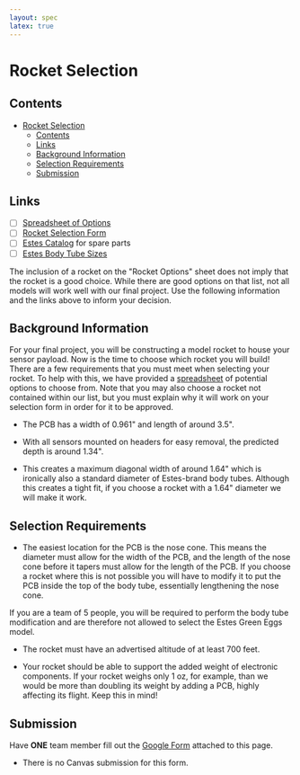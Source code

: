 ```yaml
---
layout: spec
latex: true
---
```


# Rocket Selection

## Contents

- [Rocket Selection](#rocket-selection)
  - [Contents](#contents)
  - [Links](#links)
  - [Background Information](#background-information)
  - [Selection Requirements](#selection-requirements)
  - [Submission](#submission)

## Links

- [ ] [Spreadsheet of Options](https://docs.google.com/spreadsheets/d/1A-GMChHX-hpjuka7aTT0UVTqab8TR_f_tv-glBqusAI/edit?usp=sharing)
- [ ] [Rocket Selection Form](https://forms.gle/uACSzM4HCsTstMoM7)
- [ ] [Estes Catalog](https://cdn.shopify.com/s/files/1/0686/0220/0369/files/2023_Estes_Rockets_Catalog_Final.pdf?v=1695155410) for spare parts
- [ ] [Estes Body Tube Sizes](http://www.ninfinger.org/rockets/body_tubes.html)

<div class="primer-spec-callout danger" markdown="1">
The inclusion of a rocket on the "Rocket Options" sheet does not imply that the rocket is a good choice. While there are good options on that list, not all models will work well with our final project. Use the following information and the links above to inform your decision.
</div>

## Background Information

For your final project, you will be constructing a model rocket to house your sensor payload. Now is the time to choose which rocket you will build! There are a few requirements that you must meet when selecting your rocket. To help with this, we have provided a [spreadsheet](https://docs.google.com/spreadsheets/d/1A-GMChHX-hpjuka7aTT0UVTqab8TR_f_tv-glBqusAI/edit?usp=sharing) of potential options to choose from. Note that you may also choose a rocket not contained within our list, but you must explain why it will work on your selection form in order for it to be approved.

- The PCB has a width of 0.961" and length of around 3.5".

- With all sensors mounted on headers for easy removal, the predicted depth is around 1.34".

- This creates a maximum diagonal width of around 1.64" which is ironically also a standard diameter of Estes-brand body tubes. Although this creates a tight fit, if you choose a rocket with a 1.64" diameter we will make it work.

## Selection Requirements

- The easiest location for the PCB is the nose cone. This means the diameter must allow for the width of the PCB, and the length of the nose cone before it tapers must allow for the length of the PCB. If you choose a rocket where this is not possible you will have to modify it to put the PCB inside the top of the body tube, essentially lengthening the nose cone.

<div class="primer-spec-callout danger" markdown="1">
If you are a team of 5 people, you will be required to perform the body tube modification and are therefore not allowed to select the Estes Green Eggs model.
</div>

- The rocket must have an advertised altitude of at least 700 feet.

- Your rocket should be able to support the added weight of electronic components. If your rocket weighs only 1 oz, for example, than we would be more than doubling its weight by adding a PCB, highly affecting its flight. Keep this in mind!

## Submission

Have **ONE** team member fill out the [Google Form](https://forms.gle/uACSzM4HCsTstMoM7) attached to this page.

- There is no Canvas submission for this form.
